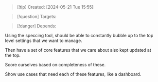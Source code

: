 
>[!tip] Created: [2024-05-21 Tue 15:55]

>[!question] Targets: 

>[!danger] Depends: 

Using the speccing tool, should be able to constantly bubble up to the top level settings that we want to manage.

Then have a set of core features that we care about also kept updated at the top.

Score ourselves based on completeness of these.

Show use cases that need each of these features, like a dashboard.